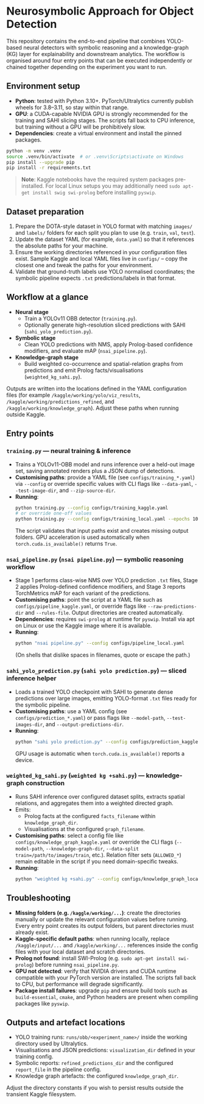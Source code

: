 # Neurosymbolic Approach for Object Detection

This repository contains the end-to-end pipeline that combines YOLO-based neural detectors with symbolic reasoning and a knowledge-graph (KG) layer for explainability and downstream analytics.  The workflow is organised around four entry points that can be executed independently or chained together depending on the experiment you want to run.

## Environment setup
- **Python**: tested with Python 3.10+. PyTorch/Ultralytics currently publish wheels for 3.8–3.11, so stay within that range.
- **GPU**: a CUDA-capable NVIDIA GPU is strongly recommended for the training and SAHI slicing stages. The scripts fall back to CPU inference, but training without a GPU will be prohibitively slow.
- **Dependencies**: create a virtual environment and install the pinned packages.

```bash
python -m venv .venv
source .venv/bin/activate  # or .venv\Scripts\activate on Windows
pip install --upgrade pip
pip install -r requirements.txt
```

> **Note**: Kaggle notebooks have the required system packages pre-installed. For local Linux setups you may additionally need `sudo apt-get install swig swi-prolog` before installing `pyswip`.

## Dataset preparation
1. Prepare the DOTA-style dataset in YOLO format with matching `images/` and `labels/` folders for each split you plan to use (e.g. `train`, `val`, `test`).
2. Update the dataset YAML (for example, `dota.yaml`) so that it references the absolute paths for your machine.
3. Ensure the working directories referenced in your configuration files exist. Sample Kaggle and local YAML files live in `configs/` – copy the closest one and tweak the paths for your environment.
4. Validate that ground-truth labels use YOLO normalised coordinates; the symbolic pipeline expects `.txt` predictions/labels in that format.

## Workflow at a glance
- **Neural stage**
  - Train a YOLOv11 OBB detector (`training.py`).
  - Optionally generate high-resolution sliced predictions with SAHI (`sahi_yolo_prediction.py`).
- **Symbolic stage**
  - Clean YOLO predictions with NMS, apply Prolog-based confidence modifiers, and evaluate mAP (`nsai_pipeline.py`).
- **Knowledge-graph stage**
  - Build weighted co-occurrence and spatial-relation graphs from predictions and emit Prolog facts/visualisations (`weighted_kg_sahi.py`).

Outputs are written into the locations defined in the YAML configuration files (for example `/kaggle/working/yolo/viz_results`, `/kaggle/working/predictions_refined`, and `/kaggle/working/knowledge_graph`). Adjust these paths when running outside Kaggle.

## Entry points

### `training.py` — neural training & inference
- Trains a YOLOv11-OBB model and runs inference over a held-out image set, saving annotated renders plus a JSON dump of detections.
- **Customising paths**: provide a YAML file (see `configs/training_*.yaml`) via `--config` or override specific values with CLI flags like `--data-yaml`, `--test-image-dir`, and `--zip-source-dir`.
- **Running**:
  ```bash
  python training.py --config configs/training_kaggle.yaml
  # or override one-off values
  python training.py --config configs/training_local.yaml --epochs 100 --conf-threshold 0.2
  ```
  The script validates that input paths exist and creates missing output folders. GPU acceleration is used automatically when `torch.cuda.is_available()` returns `True`.

### `nsai_pipeline.py` (`nsai pipeline.py`) — symbolic reasoning workflow
- Stage 1 performs class-wise NMS over YOLO prediction `.txt` files, Stage 2 applies Prolog-defined confidence modifiers, and Stage 3 reports TorchMetrics mAP for each variant of the predictions.
- **Customising paths**: point the script at a YAML file such as `configs/pipeline_kaggle.yaml`, or override flags like `--raw-predictions-dir` and `--rules-file`. Output directories are created automatically.
- **Dependencies**: requires `swi-prolog` at runtime for `pyswip`. Install via apt on Linux or use the Kaggle image where it is available.
- **Running**:
  ```bash
  python "nsai pipeline.py" --config configs/pipeline_local.yaml
  ```
  (On shells that dislike spaces in filenames, quote or escape the path.)

### `sahi_yolo_prediction.py` (`sahi yolo prediction.py`) — sliced inference helper
- Loads a trained YOLO checkpoint with SAHI to generate dense predictions over large images, emitting YOLO-format `.txt` files ready for the symbolic pipeline.
- **Customising paths**: use a YAML config (see `configs/prediction_*.yaml`) or pass flags like `--model-path`, `--test-images-dir`, and `--output-predictions-dir`.
- **Running**:
  ```bash
  python "sahi yolo prediction.py" --config configs/prediction_kaggle.yaml
  ```
  GPU usage is automatic when `torch.cuda.is_available()` reports a device.

### `weighted_kg_sahi.py` (`weighted kg +sahi.py`) — knowledge-graph construction
- Runs SAHI inference over configured dataset splits, extracts spatial relations, and aggregates them into a weighted directed graph.
- Emits:
  - Prolog facts at the configured `facts_filename` within `knowledge_graph_dir`.
  - Visualisations at the configured `graph_filename`.
- **Customising paths**: select a config file like `configs/knowledge_graph_kaggle.yaml` or override the CLI flags (`--model-path`, `--knowledge-graph-dir`, `--data-split train=/path/to/images/train`, etc.). Relation filter sets (`ALLOWED_*`) remain editable in the script if you need domain-specific tweaks.
- **Running**:
  ```bash
  python "weighted kg +sahi.py" --config configs/knowledge_graph_local.yaml
  ```

## Troubleshooting
- **Missing folders (e.g. `/kaggle/working/...`)**: create the directories manually or update the relevant configuration values before running. Every entry point creates its output folders, but parent directories must already exist.
- **Kaggle-specific default paths**: when running locally, replace `/kaggle/input/...` and `/kaggle/working/...` references inside the config files with your local dataset and scratch directories.
- **Prolog not found**: install SWI-Prolog (e.g. `sudo apt-get install swi-prolog`) before running `nsai_pipeline.py`.
- **GPU not detected**: verify that NVIDIA drivers and CUDA runtime compatible with your PyTorch version are installed. The scripts fall back to CPU, but performance will degrade significantly.
- **Package install failures**: upgrade `pip` and ensure build tools such as `build-essential`, `cmake`, and Python headers are present when compiling packages like `pyswip`.

## Outputs and artefact locations
- YOLO training runs: `runs/obb/<experiment_name>/` inside the working directory used by Ultralytics.
- Visualisations and JSON predictions: `visualization_dir` defined in your training config.
- Symbolic reports: `refined_predictions_dir` and the configured `report_file` in the pipeline config.
- Knowledge graph artefacts: the configured `knowledge_graph_dir`.

Adjust the directory constants if you wish to persist results outside the transient Kaggle filesystem.
